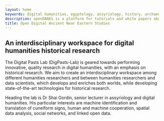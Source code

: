 ```yaml
---
layout: home
keywords: digital humanities, egyptology, assyriology, history, archaeology, natural language processing, computer vision
description: openDANES is a platform for tutorials and white papers about using computational methodologies for ancient Near Eastern studies.
title: Open Digital Ancient Near Eastern Studies
---
```


## An interdisciplinary workspace for digital humanities historical research

The Digital Pasts Lab (DigPasts-Lab) is geared towards performing innovative, quality research in digital humanities, with an emphasis on historical research. We aim to create an interdisciplinary workspace among different humanities researchers and between humanities researchers and data scientists, which develops and enriches both worlds, while developing state-of-the-art technologies for historical research.

Heading the lab is Dr Shai Gordin, senior lecturer in assyriology and digital humanities. His particular interests are machine identification and translation of cuneiform signs, human and machine cooperation, spatial data analysis, social networks, and linked open data.
